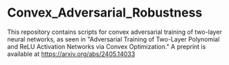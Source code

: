 # Convex_Adversarial_Robustness
This repository contains scripts for convex adversarial training of two-layer neural networks, as seen in "Adversarial Training of Two-Layer Polynomial and ReLU Activation Networks via Convex Optimization." A preprint is available at https://arxiv.org/abs/2405.14033 

